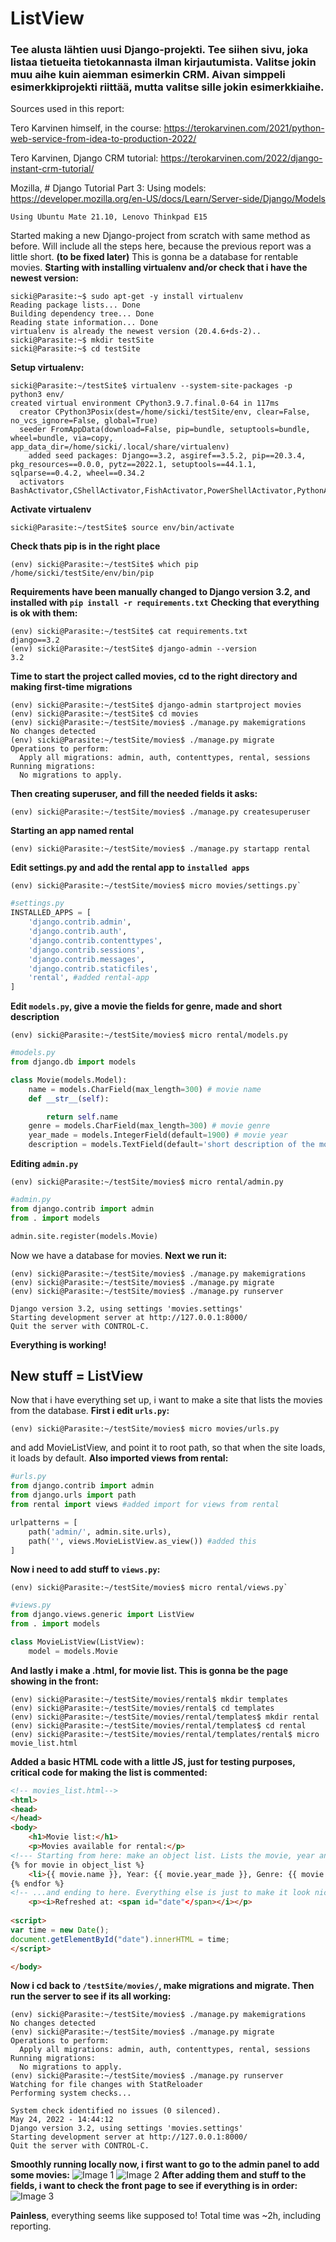 
# ListView
### Tee alusta lähtien uusi Django-projekti. Tee siihen sivu, joka listaa tietueita tietokannasta ilman kirjautumista. Valitse jokin muu aihe kuin aiemman esimerkin CRM. Aivan simppeli esimerkkiprojekti riittää, mutta valitse sille jokin esimerkkiaihe.
Sources used in this report:

Tero Karvinen himself, in the course: https://terokarvinen.com/2021/python-web-service-from-idea-to-production-2022/

Tero Karvinen, Django CRM tutorial: https://terokarvinen.com/2022/django-instant-crm-tutorial/

Mozilla, # Django Tutorial Part 3: Using models: https://developer.mozilla.org/en-US/docs/Learn/Server-side/Django/Models


`Using Ubuntu Mate 21.10, Lenovo Thinkpad E15`

Started making a new Django-project from scratch with same method as before. Will include all the steps here, because the previous report was a little short. **(to be fixed later)**
This is gonna be a database for rentable movies.
**Starting with installing virtualenv and/or check that i have the newest version:**
```
sicki@Parasite:~$ sudo apt-get -y install virtualenv
Reading package lists... Done
Building dependency tree... Done
Reading state information... Done
virtualenv is already the newest version (20.4.6+ds-2)..
sicki@Parasite:~$ mkdir testSite
sicki@Parasite:~$ cd testSite
```
**Setup virtualenv:**
```
sicki@Parasite:~/testSite$ virtualenv --system-site-packages -p python3 env/
created virtual environment CPython3.9.7.final.0-64 in 117ms
  creator CPython3Posix(dest=/home/sicki/testSite/env, clear=False, no_vcs_ignore=False, global=True)
  seeder FromAppData(download=False, pip=bundle, setuptools=bundle, wheel=bundle, via=copy, app_data_dir=/home/sicki/.local/share/virtualenv)
    added seed packages: Django==3.2, asgiref==3.5.2, pip==20.3.4, pkg_resources==0.0.0, pytz==2022.1, setuptools==44.1.1, sqlparse==0.4.2, wheel==0.34.2
  activators BashActivator,CShellActivator,FishActivator,PowerShellActivator,PythonActivator,XonshActivator
```
**Activate virtualenv**
```
sicki@Parasite:~/testSite$ source env/bin/activate
```
**Check thats pip is in the right place**
```
(env) sicki@Parasite:~/testSite$ which pip
/home/sicki/testSite/env/bin/pip
```
**Requirements have been manually changed to Django version 3.2, and installed with `pip install -r requirements.txt`** 
**Checking that everything is ok with them:**
```
(env) sicki@Parasite:~/testSite$ cat requirements.txt
django==3.2
(env) sicki@Parasite:~/testSite$ django-admin --version
3.2
```
**Time to start the project called movies, cd to the right directory and making first-time migrations**
```
(env) sicki@Parasite:~/testSite$ django-admin startproject movies
(env) sicki@Parasite:~/testSite$ cd movies
(env) sicki@Parasite:~/testSite/movies$ ./manage.py makemigrations
No changes detected
(env) sicki@Parasite:~/testSite/movies$ ./manage.py migrate
Operations to perform:
  Apply all migrations: admin, auth, contenttypes, rental, sessions
Running migrations:
  No migrations to apply.
```
**Then creating superuser, and fill the needed fields it asks:**
```
(env) sicki@Parasite:~/testSite/movies$ ./manage.py createsuperuser
```
**Starting an app named rental**
```
(env) sicki@Parasite:~/testSite/movies$ ./manage.py startapp rental
```
**Edit settings.py and add the rental app to `installed apps`**
```
(env) sicki@Parasite:~/testSite/movies$ micro movies/settings.py`
```
```python
#settings.py
INSTALLED_APPS = [
    'django.contrib.admin',
    'django.contrib.auth',
    'django.contrib.contenttypes',
    'django.contrib.sessions',
    'django.contrib.messages',
    'django.contrib.staticfiles',
    'rental', #added rental-app
]
```
**Edit `models.py`, give a movie the fields for genre, made and short description** 
```
(env) sicki@Parasite:~/testSite/movies$ micro rental/models.py
```
```python
#models.py
from django.db import models

class Movie(models.Model):
    name = models.CharField(max_length=300) # movie name
    def __str__(self):

        return self.name	
    genre = models.CharField(max_length=300) # movie genre
    year_made = models.IntegerField(default=1900) # movie year
    description = models.TextField(default='short description of the movie', max_length=300) # short description
```
**Editing `admin.py`**
```
(env) sicki@Parasite:~/testSite/movies$ micro rental/admin.py
```
```python
#admin.py
from django.contrib import admin
from . import models

admin.site.register(models.Movie)
```
Now we have a database for movies.
**Next we run it:**
```
(env) sicki@Parasite:~/testSite/movies$ ./manage.py makemigrations
(env) sicki@Parasite:~/testSite/movies$ ./manage.py migrate
(env) sicki@Parasite:~/testSite/movies$ ./manage.py runserver
```
```
Django version 3.2, using settings 'movies.settings'
Starting development server at http://127.0.0.1:8000/
Quit the server with CONTROL-C.
```
**Everything is working!**

## New stuff = ListView
Now that i have everything set up, i want to make a site that lists the movies from the database.
**First i edit `urls.py`:**
```
(env) sicki@Parasite:~/testSite/movies$ micro movies/urls.py
```
and add MovieListView, and point it to root path, so that when the site loads, it loads by default.
**Also imported views from rental:**
```python
#urls.py
from django.contrib import admin
from django.urls import path
from rental import views #added import for views from rental

urlpatterns = [
    path('admin/', admin.site.urls),
    path('', views.MovieListView.as_view()) #added this
]
```
**Now i need to add stuff to `views.py`:**
```
(env) sicki@Parasite:~/testSite/movies$ micro rental/views.py`
```
```python
#views.py
from django.views.generic import ListView
from . import models

class MovieListView(ListView):
    model = models.Movie
```
**And lastly i make a .html, for movie list. This is gonna be the page showing in the front:**
```(env) sicki@Parasite:~/testSite/movies$ cd rental
(env) sicki@Parasite:~/testSite/movies/rental$ mkdir templates
(env) sicki@Parasite:~/testSite/movies/rental$ cd templates
(env) sicki@Parasite:~/testSite/movies/rental/templates$ mkdir rental
(env) sicki@Parasite:~/testSite/movies/rental/templates$ cd rental
(env) sicki@Parasite:~/testSite/movies/rental/templates/rental$ micro movie_list.html
```
**Added a basic HTML code with a little JS, just for testing purposes, critical code for making the list is commented:**
```html
<!-- movies_list.html-->
<html>
<head>
</head>
<body>
	<h1>Movie list:</h1>
	<p>Movies available for rental:</p>
<!--- Starting from here: make an object list. Lists the movie, year and genre... --->
{% for movie in object_list %}
    <li>{{ movie.name }}, Year: {{ movie.year_made }}, Genre: {{ movie.genre }}</li> 
{% endfor %}
<!-- ...and ending to here. Everything else is just to make it look nice and for personal testings-->
	<p><i>Refreshed at: <span id="date"</span></i></p>
	
<script>
var time = new Date();
document.getElementById("date").innerHTML = time;
</script>

</body>
```
**Now i cd back to `/testSite/movies/`, make migrations and migrate. Then run the server to see if its all working:**
```
(env) sicki@Parasite:~/testSite/movies$ ./manage.py makemigrations
No changes detected
(env) sicki@Parasite:~/testSite/movies$ ./manage.py migrate
Operations to perform:
  Apply all migrations: admin, auth, contenttypes, rental, sessions
Running migrations:
  No migrations to apply.
(env) sicki@Parasite:~/testSite/movies$ ./manage.py runserver
Watching for file changes with StatReloader
Performing system checks...

System check identified no issues (0 silenced).
May 24, 2022 - 14:44:12
Django version 3.2, using settings 'movies.settings'
Starting development server at http://127.0.0.1:8000/
Quit the server with CONTROL-C.
```
**Smoothly running locally now, i first want to go to the admin panel to add some movies:**
![Image 1](/pw2/res/movie_list_admin.png)
![Image 2](/pw2/res/movie_detail.png)
**After adding them and stuff to the fields, i want to check the front page to see if everything is in order:**
![Image 3](/pw2/res/final_listView.png)

**Painless**, everything seems like supposed to!
Total time was ~2h, including reporting.


